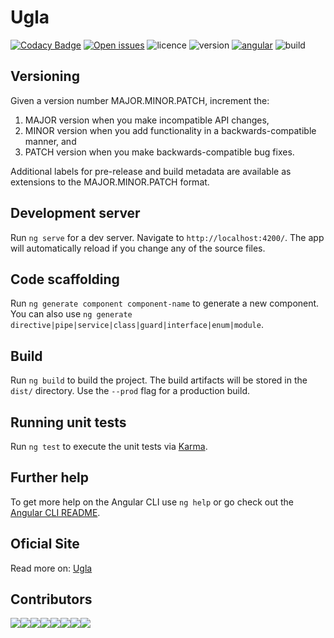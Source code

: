 # Ugla

[![Codacy Badge](https://api.codacy.com/project/badge/Grade/dab0deb9bbe1463a8c5ef52c1f55a03a)](https://www.codacy.com/app/marcosvidolin/ugla?utm_source=github.com&amp;utm_medium=referral&amp;utm_content=ciandt-dev/ugla&amp;utm_campaign=Badge_Grade)
[![Open issues](https://img.shields.io/github/issues-raw/ciandt-dev/ugla.svg)](https://github.com/ciandt-dev/ugla/issues)
![licence](https://img.shields.io/npm/l/ugla.svg)
![version](https://img.shields.io/github/package-json/v/ciandt-dev/ugla.svg)
[![angular](https://img.shields.io/github/package-json/dependency-version/ciandt-dev/ugla/dev/@angular/cli.svg)](https://angular.io)
![build](https://travis-ci.com/ciandt-dev/ugla.svg?branch=master)

## Versioning
Given a version number MAJOR.MINOR.PATCH, increment the:

1. MAJOR version when you make incompatible API changes,
1. MINOR version when you add functionality in a backwards-compatible manner, and
1. PATCH version when you make backwards-compatible bug fixes.

Additional labels for pre-release and build metadata are available as extensions to the MAJOR.MINOR.PATCH format.

## Development server

Run `ng serve` for a dev server. Navigate to `http://localhost:4200/`. The app will automatically reload if you change any of the source files.

## Code scaffolding

Run `ng generate component component-name` to generate a new component. You can also use `ng generate directive|pipe|service|class|guard|interface|enum|module`.

## Build

Run `ng build` to build the project. The build artifacts will be stored in the `dist/` directory. Use the `--prod` flag for a production build.

## Running unit tests

Run `ng test` to execute the unit tests via [Karma](https://karma-runner.github.io).

## Further help

To get more help on the Angular CLI use `ng help` or go check out the [Angular CLI README](https://github.com/angular/angular-cli/blob/master/README.md).

## Oficial Site
Read more on: [Ugla](https://ugla.dev)

## Contributors
[![](https://sourcerer.io/fame/regivaldo/ciandt-dev/ugla/images/0)](https://sourcerer.io/fame/regivaldo/ciandt-dev/ugla/links/0)[![](https://sourcerer.io/fame/regivaldo/ciandt-dev/ugla/images/1)](https://sourcerer.io/fame/regivaldo/ciandt-dev/ugla/links/1)[![](https://sourcerer.io/fame/regivaldo/ciandt-dev/ugla/images/2)](https://sourcerer.io/fame/regivaldo/ciandt-dev/ugla/links/2)[![](https://sourcerer.io/fame/regivaldo/ciandt-dev/ugla/images/3)](https://sourcerer.io/fame/regivaldo/ciandt-dev/ugla/links/3)[![](https://sourcerer.io/fame/regivaldo/ciandt-dev/ugla/images/4)](https://sourcerer.io/fame/regivaldo/ciandt-dev/ugla/links/4)[![](https://sourcerer.io/fame/regivaldo/ciandt-dev/ugla/images/5)](https://sourcerer.io/fame/regivaldo/ciandt-dev/ugla/links/5)[![](https://sourcerer.io/fame/regivaldo/ciandt-dev/ugla/images/6)](https://sourcerer.io/fame/regivaldo/ciandt-dev/ugla/links/6)[![](https://sourcerer.io/fame/regivaldo/ciandt-dev/ugla/images/7)](https://sourcerer.io/fame/regivaldo/ciandt-dev/ugla/links/7)
